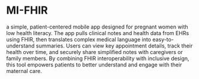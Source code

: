 # MI-FHIR
a simple, patient-centered mobile app designed for pregnant women with low health literacy. The app pulls clinical notes and health data from EHRs using FHIR, then translates complex medical language into easy-to-understand summaries. Users can view key appointment details, track their health over time, and securely share simplified notes with caregivers or family members. By combining FHIR interoperability with inclusive design, this tool empowers patients to better understand and engage with their maternal care.
